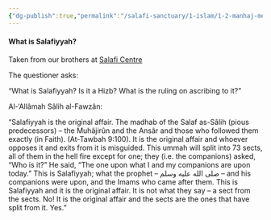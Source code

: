 ```yaml
---
{"dg-publish":true,"permalink":"/salafi-sanctuary/1-islam/1-2-manhaj-methodology/1-2-1-introduction-to-salafism/","created":"2024-12-23T14:44:04.095-05:00","updated":"2024-12-23T14:59:28.888-05:00"}
---
```


#### What is Salafiyyah?

Taken from our brothers at [Salafi Centre](https://salaficentre.com/2013/08/29/what-is-salafiyyah-al-allamah-salih-al-fawzan-2/)

The questioner asks:

“What is Salafiyyah? Is it a Hizb? What is the ruling on ascribing to it?”

Al-‘Allâmah Sâlih al-Fawzân:

“Salafiyyah is the original affair. The madhab of the Salaf as-Sâlih (pious predecessors) – the Muhâjirûn and the Ansâr and those who followed them exactly (in Faith). (At-Tawbah 9:100). It is the original affair and whoever opposes it and exits from it is misguided. This ummah will split into 73 sects, all of them in the hell fire except for one; they (i.e. the companions) asked, “Who is it?” He said, “The one upon what I and my companions are upon today.” This is Salafiyyah; what the prophet – صلى الله عليه وسلم – and his companions were upon, and the Imams who came after them. This is Salafiyyah and it is the original affair. It is not what they say – a sect from the sects. No! It is the original affair and the sects are the ones that have split from it. Yes.”